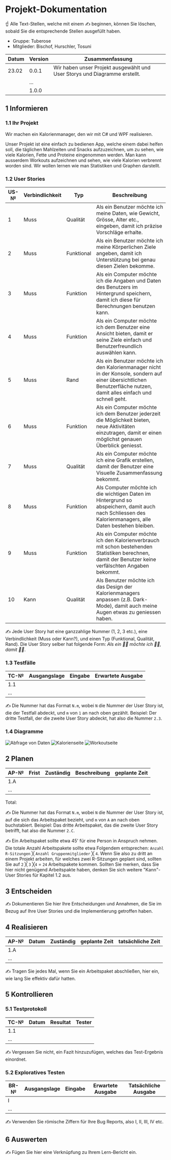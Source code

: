 # Projekt-Dokumentation

☝️ Alle Text-Stellen, welche mit einem ✍️ beginnen, können Sie löschen, sobald Sie die entsprechende Stellen ausgefüllt haben.

- Gruppe: Tuberose 
- Mitglieder: Bischof, Hurschler, Tosuni

| Datum | Version | Zusammenfassung                                              |
| ----- | ------- | ------------------------------------------------------------ |
|   23.02    | 0.0.1   | Wir haben unser Projekt ausgewählt und User Storys und Diagramme erstellt. |
|       | ...     |                                                              |
|       | 1.0.0   |                                                              |

## 1 Informieren

### 1.1 Ihr Projekt
Wir machen ein Kalorienmanager, den wir mit C# und WPF realisieren.

Unser Projekt ist eine einfach zu bedienen App, welche einem dabei helfen soll, die täglichen Mahlzeiten und Snacks aufzuzeichnen, um zu sehen, wie viele Kalorien, Fette und Proteine eingenommen werden. Man kann ausserdem Workouts aufzeichnen und sehen, wie viele Kalorien verbrennt worden sind. Wir wollen lernen wie man Statistiken und Graphen darstellt.

### 1.2 User Stories

| US-№ | Verbindlichkeit | Typ  | Beschreibung                       |
| ---- | --------------- | ---- | ---------------------------------- |
| 1    |       Muss          |   Qualität   | Als ein Benutzer möchte ich meine Daten, wie Gewicht, Grösse, Alter etc., eingeben, damit ich präzise Vorschläge erhalte. |
|  2    |       Muss          |   Funktional   |Als ein Benutzer möchte ich meine Körperlichen Ziele angeben, damit ich Unterstützung bei genau diesen Zielen bekomme.|
|3|Muss|Funktion|Als ein Computer möchte ich die Angaben und Daten des Benutzers im Hintergrund speichern, damit ich diese für Berechnungen benutzen kann.|
|4|Muss |Funktion |Als ein Computer möchte ich dem Benutzer eine Ansicht bieten, damit er seine Ziele einfach und Benutzerfreundlich auswählen kann.|
|5|Muss |Rand|Als ein Benutzer möchte ich den Kalorienmanager nicht in der Konsole, sondern auf einer übersichtlichen Benutzerfläche nutzen, damit alles einfach und schnell geht. |
|6 |Muss|Funktion|Als ein Computer möchte ich dem Benutzer jederzeit die Möglichkeit bieten, neue Aktivitäten einzutragen, damit er einen möglichst genauen Überblick geniesst. |
|7|Muss |Qualität |Als ein Computer möchte ich eine Grafik erstellen, damit der Benutzer eine Visuelle Zusammenfassung bekommt. |
|8|Muss |Funktion |Als Computer möchte ich die wichtigen Daten im Hintergrund so abspeichern, damit auch nach Schliessen des Kalorienmanagers, alle Daten bestehen bleiben.|
|9|Muss |Funktion|Als ein Computer möchte ich den Kalorienverbrauch mit schon bestehenden Statistiken berechnen, damit der Benutzer keine verfälschten Angaben bekommt.|
|10 |Kann |Qualität | Als Benutzer möchte ich das Design der Kalorienmanagers anpassen (z.B. Dark-Mode), damit auch meine Augen etwas zu geniessen haben. |

✍️ Jede User Story hat eine ganzzahlige Nummer (1, 2, 3 etc.), eine Verbindlichkeit (Muss oder Kann?), und einen Typ (Funktional, Qualität, Rand). Die User Story selber hat folgende Form: *Als ein 🤷‍♂️ möchte ich 🤷‍♂️, damit 🤷‍♂️*.

### 1.3 Testfälle

| TC-№ | Ausgangslage | Eingabe | Erwartete Ausgabe |
| ---- | ------------ | ------- | ----------------- |
| 1.1  |              |         |                   |
| ...  |              |         |                   |

✍️ Die Nummer hat das Format `N.m`, wobei `N` die Nummer der User Story ist, die der Testfall abdeckt, und `m` von `1` an nach oben gezählt. Beispiel: Der dritte Testfall, der die zweite User Story abdeckt, hat also die Nummer `2.3`.

### 1.4 Diagramme

![Abfrage von Daten](https://user-images.githubusercontent.com/111046337/220882427-52ef5f22-b932-4acc-a933-c9e1dd2a9678.png)
![Kalorienseite](https://user-images.githubusercontent.com/111046337/220882448-b2d0cbe1-d126-49ec-85ae-4a1d54208b8c.png)
![Workoutseite](https://user-images.githubusercontent.com/111046337/220882461-303d20db-ac30-4373-be36-e992b3269f04.png)


## 2 Planen

| AP-№ | Frist | Zuständig | Beschreibung | geplante Zeit |
| ---- | ----- | --------- | ------------ | ------------- |
| 1.A  |       |           |              |               |
| ...  |       |           |              |               |

Total: 

✍️ Die Nummer hat das Format `N.m`, wobei `N` die Nummer der User Story ist, auf die sich das Arbeitspaket bezieht, und `m` von `A` an nach oben buchstabiert. Beispiel: Das dritte Arbeitspaket, das die zweite User Story betrifft, hat also die Nummer `2.C`.

✍️ Ein Arbeitspaket sollte etwa 45' für eine Person in Anspruch nehmen. Die totale Anzahl Arbeitspakete sollte etwa Folgendem entsprechen: `Anzahl R-Sitzungen` ╳ `Anzahl Gruppenmitglieder` ╳ `4`. Wenn Sie also zu dritt an einem Projekt arbeiten, für welches zwei R-Sitzungen geplant sind, sollten Sie auf `2` ╳ `3` ╳`4` = `24` Arbeitspakete kommen. Sollten Sie merken, dass Sie hier nicht genügend Arbeitspakte haben, denken Sie sich weitere "Kann"-User Stories für Kapitel 1.2 aus.

## 3 Entscheiden

✍️ Dokumentieren Sie hier Ihre Entscheidungen und Annahmen, die Sie im Bezug auf Ihre User Stories und die Implementierung getroffen haben.

## 4 Realisieren

| AP-№ | Datum | Zuständig | geplante Zeit | tatsächliche Zeit |
| ---- | ----- | --------- | ------------- | ----------------- |
| 1.A  |       |           |               |                   |
| ...  |       |           |               |                   |

✍️ Tragen Sie jedes Mal, wenn Sie ein Arbeitspaket abschließen, hier ein, wie lang Sie effektiv dafür hatten.

## 5 Kontrollieren

### 5.1 Testprotokoll

| TC-№ | Datum | Resultat | Tester |
| ---- | ----- | -------- | ------ |
| 1.1  |       |          |        |
| ...  |       |          |        |

✍️ Vergessen Sie nicht, ein Fazit hinzuzufügen, welches das Test-Ergebnis einordnet.

### 5.2 Exploratives Testen

| BR-№ | Ausgangslage | Eingabe | Erwartete Ausgabe | Tatsächliche Ausgabe |
| ---- | ------------ | ------- | ----------------- | -------------------- |
| I    |              |         |                   |                      |
| ...  |              |         |                   |                      |

✍️ Verwenden Sie römische Ziffern für Ihre Bug Reports, also I, II, III, IV etc.

## 6 Auswerten

✍️ Fügen Sie hier eine Verknüpfung zu Ihrem Lern-Bericht ein.
